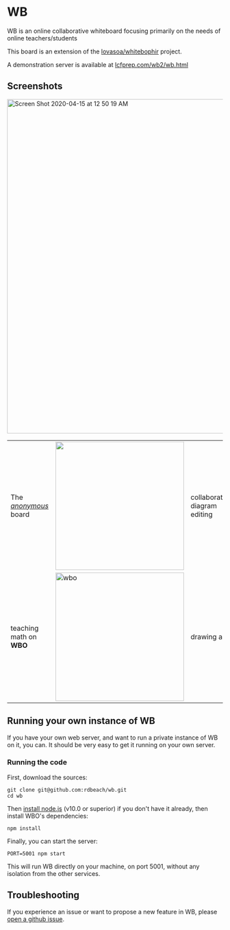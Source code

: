 # WB

WB is an online collaborative whiteboard focusing primarily on the needs of online teachers/students


This board is an extension of the [lovasoa/whitebophir](https://github.com/lovasoa/whitebophir) project.

A demonstration server is available at [lcfprep.com/wb2/wb.html](https://lcfprep.com/wb2/wb.html)

## Screenshots

<img width="781" alt="Screen Shot 2020-04-15 at 12 50 19 AM" src="https://user-images.githubusercontent.com/8367977/79313222-dae6e700-7eb4-11ea-8d1b-8bbf1f9cb3a2.png">

<table>
 <tr>
  <td> The <i><a href="https://wbo.ophir.dev/boards/anonymous">anonymous</a></i> board
  <td> <img width="300" src="https://user-images.githubusercontent.com/552629/59885574-06e02b80-93bc-11e9-9150-0670a1c5d4f3.png">
  <td> collaborative diagram editing
  <td> <img alt="Screenshot of WBO's user interface: architecture" width="300" src="https://user-images.githubusercontent.com/552629/59915054-07101380-941c-11e9-97c9-4980f50d302a.png" />
  
  <tr>
   <td> teaching math on <b>WBO</b>
   <td> <img alt=wbo teaching" width="300" src="https://user-images.githubusercontent.com/552629/59915737-a386e580-941d-11e9-81ff-db9e37f140db.png" />
   <td> drawing art
   <td> <img alt="angel drawn on WBO" width="300" src="https://user-images.githubusercontent.com/552629/59914139-08404100-941a-11e9-9c29-bd2569fe4730.png"/>
</table>

## Running your own instance of WB

If you have your own web server, and want to run a private instance of WB on it, you can. It should be very easy to get it running on your own server.

### Running the code

First, download the sources:
```
git clone git@github.com:rdbeach/wb.git
cd wb
```

Then [install node.js](https://nodejs.org/en/download/) (v10.0 or superior)
if you don't have it already, then install WBO's dependencies:

```
npm install
```

Finally, you can start the server:
```
PORT=5001 npm start
```

This will run WB directly on your machine, on port 5001, without any isolation from the other services.

## Troubleshooting

If you experience an issue or want to propose a new feature in WB, please [open a github issue](https://github.com/rdbeach/wb/issues/new).

